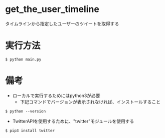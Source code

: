 # get_the_user_timeline
タイムラインから指定したユーザーのツイートを取得する
# 実行方法
```
$ python main.py
```

# 備考

* ローカルで実行するためにはpython3が必要
    * 下記コマンドでバージョンが表示されなければ、インストールすること
```
$ python --version
```
* TwitterAPIを使用するために、"twitter"モジュールを使用する
```
$ pip3 install twitter
```
